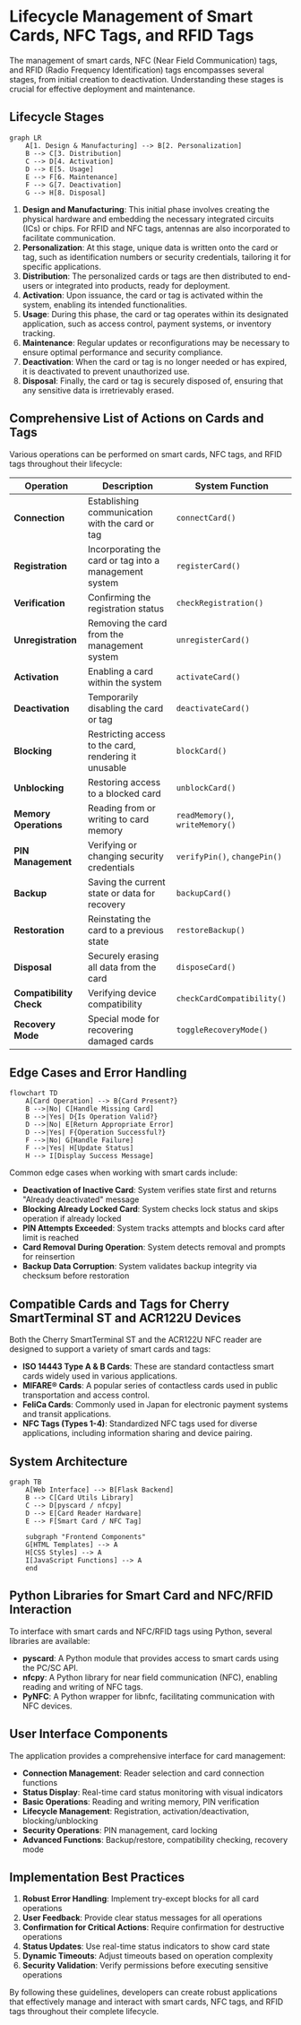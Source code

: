 # Lifecycle Management of Smart Cards, NFC Tags, and RFID Tags

The management of smart cards, NFC (Near Field Communication) tags, and RFID (Radio Frequency Identification) tags encompasses several stages, from initial creation to deactivation. Understanding these stages is crucial for effective deployment and maintenance.

## Lifecycle Stages

```mermaid
graph LR
    A[1. Design & Manufacturing] --> B[2. Personalization]
    B --> C[3. Distribution]
    C --> D[4. Activation]
    D --> E[5. Usage]
    E --> F[6. Maintenance]
    F --> G[7. Deactivation]
    G --> H[8. Disposal]
```

1. **Design and Manufacturing**: This initial phase involves creating the physical hardware and embedding the necessary integrated circuits (ICs) or chips. For RFID and NFC tags, antennas are also incorporated to facilitate communication.
2. **Personalization**: At this stage, unique data is written onto the card or tag, such as identification numbers or security credentials, tailoring it for specific applications.
3. **Distribution**: The personalized cards or tags are then distributed to end-users or integrated into products, ready for deployment.
4. **Activation**: Upon issuance, the card or tag is activated within the system, enabling its intended functionalities.
5. **Usage**: During this phase, the card or tag operates within its designated application, such as access control, payment systems, or inventory tracking.
6. **Maintenance**: Regular updates or reconfigurations may be necessary to ensure optimal performance and security compliance.
7. **Deactivation**: When the card or tag is no longer needed or has expired, it is deactivated to prevent unauthorized use.
8. **Disposal**: Finally, the card or tag is securely disposed of, ensuring that any sensitive data is irretrievably erased.

## Comprehensive List of Actions on Cards and Tags

Various operations can be performed on smart cards, NFC tags, and RFID tags throughout their lifecycle:

| Operation | Description | System Function |
|-----------|-------------|----------------|
| **Connection** | Establishing communication with the card or tag | `connectCard()` |
| **Registration** | Incorporating the card or tag into a management system | `registerCard()` |
| **Verification** | Confirming the registration status | `checkRegistration()` |
| **Unregistration** | Removing the card from the management system | `unregisterCard()` |
| **Activation** | Enabling a card within the system | `activateCard()` |
| **Deactivation** | Temporarily disabling the card or tag | `deactivateCard()` |
| **Blocking** | Restricting access to the card, rendering it unusable | `blockCard()` |
| **Unblocking** | Restoring access to a blocked card | `unblockCard()` |
| **Memory Operations** | Reading from or writing to card memory | `readMemory()`, `writeMemory()` |
| **PIN Management** | Verifying or changing security credentials | `verifyPin()`, `changePin()` |
| **Backup** | Saving the current state or data for recovery | `backupCard()` |
| **Restoration** | Reinstating the card to a previous state | `restoreBackup()` |
| **Disposal** | Securely erasing all data from the card | `disposeCard()` |
| **Compatibility Check** | Verifying device compatibility | `checkCardCompatibility()` |
| **Recovery Mode** | Special mode for recovering damaged cards | `toggleRecoveryMode()` |

## Edge Cases and Error Handling

```mermaid
flowchart TD
    A[Card Operation] --> B{Card Present?}
    B -->|No| C[Handle Missing Card]
    B -->|Yes| D{Is Operation Valid?}
    D -->|No| E[Return Appropriate Error]
    D -->|Yes| F{Operation Successful?}
    F -->|No| G[Handle Failure]
    F -->|Yes| H[Update Status]
    H --> I[Display Success Message]
```

Common edge cases when working with smart cards include:

- **Deactivation of Inactive Card**: System verifies state first and returns "Already deactivated" message
- **Blocking Already Locked Card**: System checks lock status and skips operation if already locked
- **PIN Attempts Exceeded**: System tracks attempts and blocks card after limit is reached
- **Card Removal During Operation**: System detects removal and prompts for reinsertion
- **Backup Data Corruption**: System validates backup integrity via checksum before restoration

## Compatible Cards and Tags for Cherry SmartTerminal ST and ACR122U Devices

Both the Cherry SmartTerminal ST and the ACR122U NFC reader are designed to support a variety of smart cards and tags:

- **ISO 14443 Type A & B Cards**: These are standard contactless smart cards widely used in various applications.
- **MIFARE® Cards**: A popular series of contactless cards used in public transportation and access control.
- **FeliCa Cards**: Commonly used in Japan for electronic payment systems and transit applications.
- **NFC Tags (Types 1-4)**: Standardized NFC tags used for diverse applications, including information sharing and device pairing.

## System Architecture

```mermaid
graph TB
    A[Web Interface] --> B[Flask Backend]
    B --> C[Card Utils Library]
    C --> D[pyscard / nfcpy]
    D --> E[Card Reader Hardware]
    E --> F[Smart Card / NFC Tag]
    
    subgraph "Frontend Components"
    G[HTML Templates] --> A
    H[CSS Styles] --> A
    I[JavaScript Functions] --> A
    end
```

## Python Libraries for Smart Card and NFC/RFID Interaction

To interface with smart cards and NFC/RFID tags using Python, several libraries are available:

- **pyscard**: A Python module that provides access to smart cards using the PC/SC API.
- **nfcpy**: A Python library for near field communication (NFC), enabling reading and writing of NFC tags.
- **PyNFC**: A Python wrapper for libnfc, facilitating communication with NFC devices.

## User Interface Components

The application provides a comprehensive interface for card management:

- **Connection Management**: Reader selection and card connection functions
- **Status Display**: Real-time card status monitoring with visual indicators
- **Basic Operations**: Reading and writing memory, PIN verification
- **Lifecycle Management**: Registration, activation/deactivation, blocking/unblocking
- **Security Operations**: PIN management, card locking
- **Advanced Functions**: Backup/restore, compatibility checking, recovery mode

## Implementation Best Practices

1. **Robust Error Handling**: Implement try-except blocks for all card operations
2. **User Feedback**: Provide clear status messages for all operations
3. **Confirmation for Critical Actions**: Require confirmation for destructive operations
4. **Status Updates**: Use real-time status indicators to show card state
5. **Dynamic Timeouts**: Adjust timeouts based on operation complexity
6. **Security Validation**: Verify permissions before executing sensitive operations

By following these guidelines, developers can create robust applications that effectively manage and interact with smart cards, NFC tags, and RFID tags throughout their complete lifecycle.
